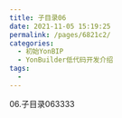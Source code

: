 ```yaml
---
title: 子目录06
date: 2021-11-05 15:19:25
permalink: /pages/6821c2/
categories:
  - 初始YonBIP
  - YonBuilder低代码开发介绍
tags:
  - 
---
```

06.子目录063333
